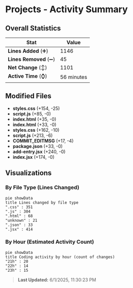 # Projects - Activity Summary 

## Overall Statistics

| Stat                   | Value                                                             |
| ---------------------- | ----------------------------------------------------------------- |
| **Lines Added** (➕)   | 1146                                          |
| **Lines Removed** (➖) | 45                                        |
| **Net Change** (↕)    | 1101                |
| **Active Time** (⌚)   | 56 minutes |


## Modified Files
- **styles.css** (+154, -25)
- **script.js** (+85, -0)
- **index.html** (+35, -0)
- **index.html** (+33, -0)
- **styles.css** (+162, -10)
- **script.js** (+213, -6)
- **COMMIT_EDITMSG** (+17, -4)
- **package.json** (+33, -0)
- **add-entry.jsx** (+240, -0)
- **index.jsx** (+174, -0)

## Visualizations

### By File Type (Lines Changed)

```mermaid
pie showData
title Lines changed by file type
".css" : 351
".js" : 304
".html" : 68
"unknown" : 21
".json" : 33
".jsx" : 414
```

### By Hour (Estimated Activity Count)

```mermaid
pie showData
title Coding activity by hour (count of changes)
"21h" : 20
"22h" : 14
"23h" : 15
```


> **Last Updated:** 6/1/2025, 11:30:23 PM